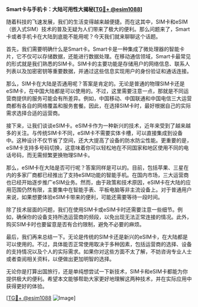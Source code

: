 **Smart卡与手机卡：大陆可用性大揭秘[[TG💪+ @esim1088](https://t.me/s/esim1088)]**

随着科技的飞速发展，我们的生活变得越来越便捷。而在这其中，SIM卡和eSIM（嵌入式SIM）技术的普及无疑为人们带来了极大的便利。那么问题来了，Smart卡或者手机卡在大陆到底能不能用呢？今天我们就来聊聊这个话题。

首先，我们需要明确什么是Smart卡。Smart卡是一种集成了微处理器的智能卡片，它不仅可以存储数据，还能进行数据处理。在移动通信领域，Smart卡最常见的形式就是我们熟悉的SIM卡。SIM卡的主要功能是存储用户的网络信息、联系人列表以及加密密钥等重要数据，并通过这些信息实现用户的身份验证和通话连接。

那么，SIM卡在大陆是否通用呢？答案是肯定的。无论是普通的物理SIM卡还是eSIM卡，在中国大陆都是可以使用的。不过，这里需要注意一点，那就是不同运营商提供的服务可能会有所差异。例如，中国移动、中国联通和中国电信三大运营商都有各自的网络覆盖和服务套餐。因此，在选择SIM卡时，最好根据自己的实际需求选择合适的运营商。

接下来，让我们谈谈eSIM卡。eSIM卡作为一种新兴的技术，近年来受到了越来越多的关注。与传统SIM卡不同，eSIM卡不需要实体卡槽，可以直接集成到设备中。这种设计不仅节省了空间，还大大提高了设备的防水防尘性能。更重要的是，eSIM卡支持多号码切换，这意味着你可以轻松地在不同国家和地区使用不同的电话号码，而无需频繁更换物理SIM卡。

那么，eSIM卡在大陆是否可行呢？答案同样是可以的。目前，包括苹果、三星在内的多家厂商都已经推出了支持eSIM功能的智能手机。在国内市场，三大运营商也已经开始逐步推广eSIM业务。然而，由于政策和技术原因，eSIM卡在大陆的应用范围仍然有限，主要集中在智能手表、平板电脑等非主流设备上。对于普通用户来说，如果想要体验eSIM卡带来的便利，可能还需要等待一段时间。

除了技术层面的问题，我们在使用SIM卡或eSIM卡时还需要注意一些细节。例如，确保你的设备支持所选运营商的频段，以免出现无法正常连接的情况。此外，购买SIM卡时也要留意是否有合约限制，避免不必要的麻烦。

最后，我们再来总结一下。无论是传统的SIM卡还是新兴的eSIM卡，在大陆都是可以使用的。不过，具体能否正常使用取决于多种因素，包括运营商的选择、设备的支持情况以及个人的实际需求。如果你对这些方面不太了解，不妨咨询专业人士或者查阅相关资料，以便做出更加明智的选择。

无论你是打算出国旅行，还是单纯想尝试一下新技术，SIM卡和eSIM卡都能为你提供极大的便利。希望本文能够帮助大家更好地理解这两种技术，并在实际应用中获得更好的体验。

[[TG💪+ @esim1088](https://t.me/s/esim1088) ![Image](https://i.postimg.cc/4NQfJmqS/Snipaste-2025-05-13-00-14-12.png)]